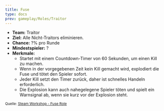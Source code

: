 ```yaml
---
title: Fuse
type: docs
prev: gameplay/Roles/Traitor
---
```


- **Team:** Traitor
- **Ziel:** Alle Nicht-Traitors eliminieren.
- **Chance:** ?% pro Runde
- **Mindestspieler:** ?
- **Merkmale:**
  - Startet mit einem Countdown-Timer von 60 Sekunden, um einen Kill zu machen.
  - Wenn in der vorgegebenen Zeit kein Kill gemacht wird, explodiert die Fuse und tötet den Spieler sofort.
  - Jeder Kill setzt den Timer zurück, daher ist schnelles Handeln erforderlich.
  - Die Explosion kann auch nahegelegene Spieler töten und spielt ein Warnsignal ab, wenn sie kurz vor der Explosion steht.

<small>Quelle: [Steam Workshop - Fuse Role](https://steamcommunity.com/sharedfiles/filedetails/?id=3279842287)</small>
